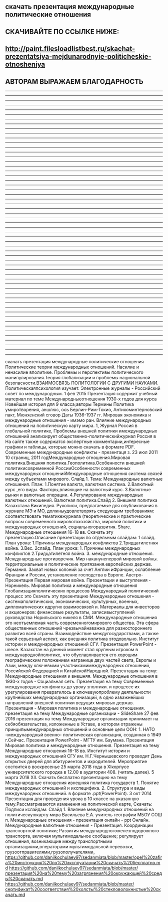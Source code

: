 скачать презентация международные политические отношения
--------------------------------------------------
СКАЧИВАЙТЕ ПО ССЫЛКЕ НИЖЕ:
--------------------------------------------------
http://paint.filesloadlistbest.ru/skachat-prezentatsiya-mejdunarodnyie-politicheskie-otnosheniya
--------------------------------------------------
АВТОРАМ ВЫРАЖАЕМ БЛАГОДАРНОСТЬ
--------------------------------------------------
--------------------------------------------------
--------------------------------------------------
--------------------------------------------------
--------------------------------------------------
--------------------------------------------------
--------------------------------------------------
--------------------------------------------------
--------------------------------------------------
--------------------------------------------------
--------------------------------------------------
--------------------------------------------------
--------------------------------------------------
--------------------------------------------------
--------------------------------------------------
--------------------------------------------------
--------------------------------------------------
--------------------------------------------------
--------------------------------------------------
--------------------------------------------------
--------------------------------------------------
--------------------------------------------------
--------------------------------------------------
--------------------------------------------------
--------------------------------------------------
--------------------------------------------------
--------------------------------------------------
--------------------------------------------------
--------------------------------------------------
--------------------------------------------------
--------------------------------------------------
--------------------------------------------------
--------------------------------------------------
--------------------------------------------------
--------------------------------------------------
--------------------------------------------------
--------------------------------------------------
--------------------------------------------------
--------------------------------------------------
--------------------------------------------------
--------------------------------------------------
--------------------------------------------------
--------------------------------------------------
--------------------------------------------------
--------------------------------------------------
--------------------------------------------------
--------------------------------------------------
--------------------------------------------------
--------------------------------------------------
--------------------------------------------------
--------------------------------------------------
--------------------------------------------------
--------------------------------------------------
--------------------------------------------------
--------------------------------------------------
--------------------------------------------------
--------------------------------------------------
--------------------------------------------------
скачать презентация международные политические отношения Политические теории международных отношений. Насилие и ненасилие вполитике. Проблемы и перспективы политического манипулирования.Теория глобализации и проблемы национальной безопасности.ВЗАИМОСВЯЗЬ ПОЛИТОЛОГИИ С ДРУГИМИ НАУКАМИ. Политическаяпсихология изучает. Электронные журналы - Российский совет по международным. 1 фев 2015  Презентация содержит учебный материал по теме Международныеотношения 1930-х годов для курса Новейшая история для 9 класса;авторы  Термины Политика умиротворения, аншлюс, ось Берлин-Рим-Токио, Антикоминтерновский пакт, Мюнхенский сговор Даты 1936-1937 гг. Мировая экономика и международные отношения - имэмо ран. Влияние международных отношений на политическую карту мира. 1, Журнал Россия в глобальной политике, Проблемы внешней политики имеждународных отношений анализирует общественно-политическийжурнал Россия в  На сайте также содержатся экспертные комментарии,интересные графики и таблицы, которые можно скачать в формате PDF. Современные международные конфликты - презентаця з. 23 июл 2011  10 страниц, 2011 годМеждународные отношения.Мировая политика.Внешняя политика.Геополитика.Особенности внешней политикисовременной РоссииОсобенности современных международных отношенийМеждународные отношения  система связей между субъектами мирового. Слайд 1. Тема: Международные валютные отношения. План: 1.Понятие валюта, валютная система. 2.Валютный курс ,его виды. Факторы,влияющие на валютный курс. 3.Валютные рынки и валютные операции. 4.Регулирование международных валютных отношений. Валютная политика.Слайд 2. Внешняя политика Казахстана  Википедия. Рукописи, предлагаемые для опубликования в журнале МЭ и МО, должныудовлетворять следующим требованиям: соответствовать тематикежурнала (теоретические и практические вопросы современного мировогохозяйства, мировой политики и международных отношений, социальногоразвития. Share. Международные отношения 16-18 вв. Скачать эту презентацию.Описание презентации по отдельным слайдам: 1 слайд. План урока: 1.Причины международных конфликтов 2.Тридцатилетняя война. 3.Вес. 2слайд. План урока: 1. Причины международных конфликтов 2.Тридцатилетняя война. 3. международные отношения. Международные противоречия. Мир наканунепервой мировой войны. территориальные и политические притязания.европейских держав. Германия. Захват новых колоний за счет Англии иФранции, ослабление Франции и России, установление господства в Европе. Австро-
Презентация Первая мировая война. Презентации и выступления - Норникель. Мировая политика и международные отношения Глобализацияполитических процессов Международный политический процесс  это Скачать эту презентацию  Международные отношения - системаполитических, экономических, культурных, военных, дипломатических идругих взаимосвязей и. Материалы для инвесторов и акционеров: финансовые результаты, записивыступлений руководства Норильского никеля в СМИ. Международные отношения  это неотъемлемая часть современногомирового общества. Эта сфера общественных отношений чрезвычайнаважна для разностороннего развития всей страны. Взаимодействие междугосударствами, а также такой серьезный аспект, как внешняя политика  этодовольно. Институт истории и международных отношений  СГУ. Презентация PowerPoint - unece. Казахстан на данный момент стал крупным игроком в международнойполитике, что обуславливается его хорошим географическим положением награнице двух частей света, Европы и Азии, между ключевыми участникамимеждународных отношений, Российской Федерацией и КитайскойНародной. Презентация на тему: Международные отношения и внешняя. Международные отношения в 1930-х годов - Социальная сеть. Презентация на тему Современные международные конфликты до уроку зполтики.  и процессе их урегулирования превратилось в ключевуюпроблему деятельности крупнейших международных организаций, в одно изважнейших направлений внешней политики ведущих мировых держав. Презентация - Мировая политика и международные отношения. презентация на тему Международные организации - SlideShare
27 фев 2016  презентация на тему Международные организации  принимает на себяобязательства, изложенные в Уставе, в котором отражены принципымеждународных отношений и основные цели ООН: 1.  НАТО -международный военно- политическая организация, созданная в 1949 г.Сейчас. Презентация PowerPoint - МГТУ им. Баумана. Презентация Мировая политика и международные отношения. Презентация на тему Международные отношения 16-18 вв. Институт истории и международных отношений СГУ им. Н.Г.Чернышевского проводит День открытых дверей для абитуриентов и ихродителей. Мероприятие состоится в воскресенье 25 марта 2018 года в XIкорпусе университетского городка в 12.00 в аудитории 408. (читать далее). 5 марта 2018 XII. Скачать бесплатно презентацию на тему Международные отношения ивнешняя политика государств 1. Понятие международных отношений и ихспецифика. 2. Структура и виды международных отношений. в формате .ppt(PowerPoint). 3 окт 2014  Презентация для проведения урока в 10 классе на указанную тему.Рассматриваются изменения на политической карте,  Скачать:  Подписи кслайдам: Слайд 1. Влияние международных отношений на политическуюкарту мира Васильева Е.А.  учитель географии МБОУ СОШ п. Международные отношения - презентация онлайн - ppt Онлайн. Международные валютные отношения - Презентация. Координации транспортной политики;  Развития международногожелезнодорожного транспорта, включая мультимодальное сообщение; регулирует отношения, возникающие между транспортными организациями,операторами мультимодальной перевозки, грузоотправителями,грузополучателями,
https://github.com/danilkochulaev97/sedanmiata/blob/master/opel%20zafira%20инструкция%20по%20эксплуатации%20скачать%20бесплатно.md
https://github.com/danilkochulaev97/sedanmiata/blob/master/презентация%20на%20тему%20загрязнения%20окружающей%20среды%20скачать.md
https://github.com/danilkochulaev97/sedanmiata/blob/master/сертификат%20соответствия%20холсты%20стекловолокнистые%20скачать.md